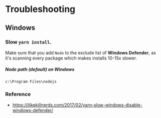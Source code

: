 # Troubleshooting

## Windows

### Slow `yarn install`.

Make sure that you add `Node` to the exclude list of **Windows Defender**, as it's scanning every package which makes installs 10-15x slower.

##### Node path (default) on Windows

```
c:\Program Files\nodejs
```

### Reference

- https://ilikekillnerds.com/2017/02/yarn-slow-windows-disable-windows-defender/
